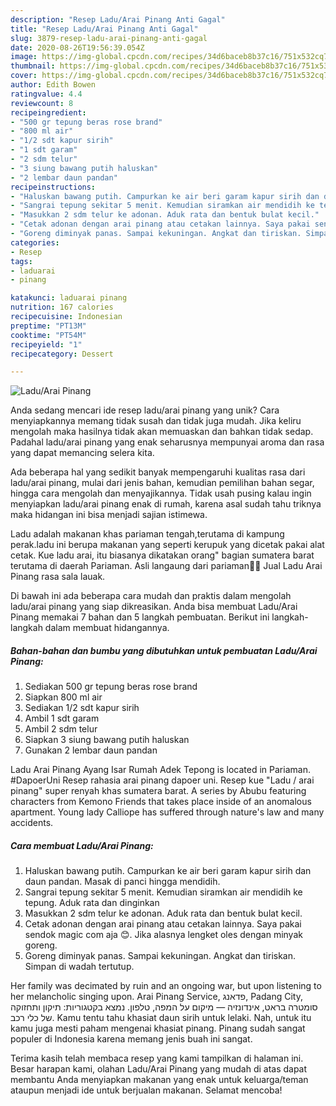```yaml
---
description: "Resep Ladu/Arai Pinang Anti Gagal"
title: "Resep Ladu/Arai Pinang Anti Gagal"
slug: 3879-resep-ladu-arai-pinang-anti-gagal
date: 2020-08-26T19:56:39.054Z
image: https://img-global.cpcdn.com/recipes/34d6baceb8b37c16/751x532cq70/laduarai-pinang-foto-resep-utama.jpg
thumbnail: https://img-global.cpcdn.com/recipes/34d6baceb8b37c16/751x532cq70/laduarai-pinang-foto-resep-utama.jpg
cover: https://img-global.cpcdn.com/recipes/34d6baceb8b37c16/751x532cq70/laduarai-pinang-foto-resep-utama.jpg
author: Edith Bowen
ratingvalue: 4.4
reviewcount: 8
recipeingredient:
- "500 gr tepung beras rose brand"
- "800 ml air"
- "1/2 sdt kapur sirih"
- "1 sdt garam"
- "2 sdm telur"
- "3 siung bawang putih haluskan"
- "2 lembar daun pandan"
recipeinstructions:
- "Haluskan bawang putih. Campurkan ke air beri garam kapur sirih dan daun pandan. Masak di panci hingga mendidih."
- "Sangrai tepung sekitar 5 menit. Kemudian siramkan air mendidih ke tepung. Aduk rata dan dinginkan"
- "Masukkan 2 sdm telur ke adonan. Aduk rata dan bentuk bulat kecil."
- "Cetak adonan dengan arai pinang atau cetakan lainnya. Saya pakai sendok magic com aja 😊. Jika alasnya lengket oles dengan minyak goreng."
- "Goreng diminyak panas. Sampai kekuningan. Angkat dan tiriskan. Simpan di wadah tertutup."
categories:
- Resep
tags:
- laduarai
- pinang

katakunci: laduarai pinang 
nutrition: 167 calories
recipecuisine: Indonesian
preptime: "PT13M"
cooktime: "PT54M"
recipeyield: "1"
recipecategory: Dessert

---
```



![Ladu/Arai Pinang](https://img-global.cpcdn.com/recipes/34d6baceb8b37c16/751x532cq70/laduarai-pinang-foto-resep-utama.jpg)

Anda sedang mencari ide resep ladu/arai pinang yang unik? Cara menyiapkannya memang tidak susah dan tidak juga mudah. Jika keliru mengolah maka hasilnya tidak akan memuaskan dan bahkan tidak sedap. Padahal ladu/arai pinang yang enak seharusnya mempunyai aroma dan rasa yang dapat memancing selera kita.

Ada beberapa hal yang sedikit banyak mempengaruhi kualitas rasa dari ladu/arai pinang, mulai dari jenis bahan, kemudian pemilihan bahan segar, hingga cara mengolah dan menyajikannya. Tidak usah pusing kalau ingin menyiapkan ladu/arai pinang enak di rumah, karena asal sudah tahu triknya maka hidangan ini bisa menjadi sajian istimewa.

Ladu adalah makanan khas pariaman tengah,terutama di kampung perak.ladu ini berupa makanan yang seperti kerupuk yang dicetak pakai alat cetak. Kue ladu arai, itu biasanya dikatakan orang&#34; bagian sumatera barat terutama di daerah Pariaman. Asli langaung dari pariaman🙏😊 Jual Ladu Arai Pinang rasa sala lauak.


Di bawah ini ada beberapa cara mudah dan praktis dalam mengolah ladu/arai pinang yang siap dikreasikan. Anda bisa membuat Ladu/Arai Pinang memakai 7 bahan dan 5 langkah pembuatan. Berikut ini langkah-langkah dalam membuat hidangannya.

<!--inarticleads1-->

##### Bahan-bahan dan bumbu yang dibutuhkan untuk pembuatan Ladu/Arai Pinang:

1. Sediakan 500 gr tepung beras rose brand
1. Siapkan 800 ml air
1. Sediakan 1/2 sdt kapur sirih
1. Ambil 1 sdt garam
1. Ambil 2 sdm telur
1. Siapkan 3 siung bawang putih haluskan
1. Gunakan 2 lembar daun pandan


Ladu Arai Pinang Ayang Isar Rumah Adek Tepong is located in Pariaman. #DapoerUni Resep rahasia arai pinang dapoer uni. Resep kue &#34;Ladu / arai pinang&#34; super renyah khas sumatera barat. A series by Abubu featuring characters from Kemono Friends that takes place inside of an anomalous apartment. Young lady Calliope has suffered through nature&#39;s law and many accidents. 

<!--inarticleads2-->

##### Cara membuat Ladu/Arai Pinang:

1. Haluskan bawang putih. Campurkan ke air beri garam kapur sirih dan daun pandan. Masak di panci hingga mendidih.
1. Sangrai tepung sekitar 5 menit. Kemudian siramkan air mendidih ke tepung. Aduk rata dan dinginkan
1. Masukkan 2 sdm telur ke adonan. Aduk rata dan bentuk bulat kecil.
1. Cetak adonan dengan arai pinang atau cetakan lainnya. Saya pakai sendok magic com aja 😊. Jika alasnya lengket oles dengan minyak goreng.
1. Goreng diminyak panas. Sampai kekuningan. Angkat dan tiriskan. Simpan di wadah tertutup.


Her family was decimated by ruin and an ongoing war, but upon listening to her melancholic singing upon. Arai Pinang Service, פדאנג, Padang City, סומטרה בראט, אינדונזיה — מיקום על המפה, טלפון. נמצא בקטגוריות: תיקון ותחזוקה של כלי רכב. Kamu tentu tahu khasiat daun sirih untuk lelaki. Nah, untuk itu kamu juga mesti paham mengenai khasiat pinang. Pinang sudah sangat populer di Indonesia karena memang jenis buah ini sangat. 

Terima kasih telah membaca resep yang kami tampilkan di halaman ini. Besar harapan kami, olahan Ladu/Arai Pinang yang mudah di atas dapat membantu Anda menyiapkan makanan yang enak untuk keluarga/teman ataupun menjadi ide untuk berjualan makanan. Selamat mencoba!

